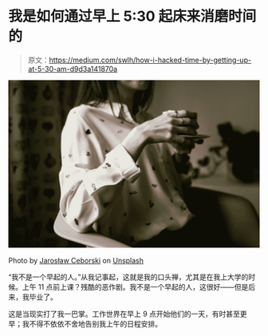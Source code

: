 # 我是如何通过早上 5:30 起床来消磨时间的

> 原文：<https://medium.com/swlh/how-i-hacked-time-by-getting-up-at-5-30-am-d9d3a141870a>

![](img/4a89c7d6014f5b767de0ca30deb38e46.png)

Photo by [Jarosław Ceborski](https://unsplash.com/photos/Ktz2kIsM7Do?utm_source=unsplash&utm_medium=referral&utm_content=creditCopyText) on [Unsplash](https://unsplash.com/search/photos/morning?utm_source=unsplash&utm_medium=referral&utm_content=creditCopyText)

“我不是一个早起的人。”从我记事起，这就是我的口头禅，尤其是在我上大学的时候。上午 11 点前上课？残酷的恶作剧。我不是一个早起的人，这很好——但是后来，我毕业了。

这是当现实打了我一巴掌。工作世界在早上 9 点开始他们的一天，有时甚至更早；我不得不依依不舍地告别我上午的日程安排。